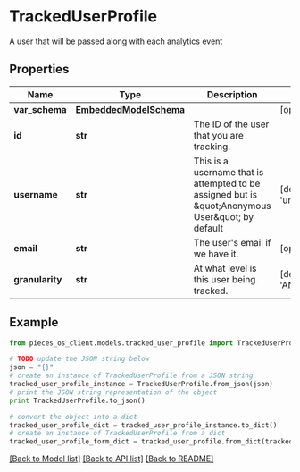 # TrackedUserProfile

A user that will be passed along with each analytics event

## Properties
Name | Type | Description | Notes
------------ | ------------- | ------------- | -------------
**var_schema** | [**EmbeddedModelSchema**](EmbeddedModelSchema.md) |  | [optional] 
**id** | **str** | The ID of the user that you are tracking. | 
**username** | **str** | This is a username that is attempted to be assigned but is \&quot;Anonymous User\&quot; by default | [default to 'unknown']
**email** | **str** | The user&#39;s email if we have it. | [optional] 
**granularity** | **str** | At what level is this user being tracked. | [default to 'ANONYMOUS']

## Example

```python
from pieces_os_client.models.tracked_user_profile import TrackedUserProfile

# TODO update the JSON string below
json = "{}"
# create an instance of TrackedUserProfile from a JSON string
tracked_user_profile_instance = TrackedUserProfile.from_json(json)
# print the JSON string representation of the object
print TrackedUserProfile.to_json()

# convert the object into a dict
tracked_user_profile_dict = tracked_user_profile_instance.to_dict()
# create an instance of TrackedUserProfile from a dict
tracked_user_profile_form_dict = tracked_user_profile.from_dict(tracked_user_profile_dict)
```
[[Back to Model list]](../README.md#documentation-for-models) [[Back to API list]](../README.md#documentation-for-api-endpoints) [[Back to README]](../README.md)


